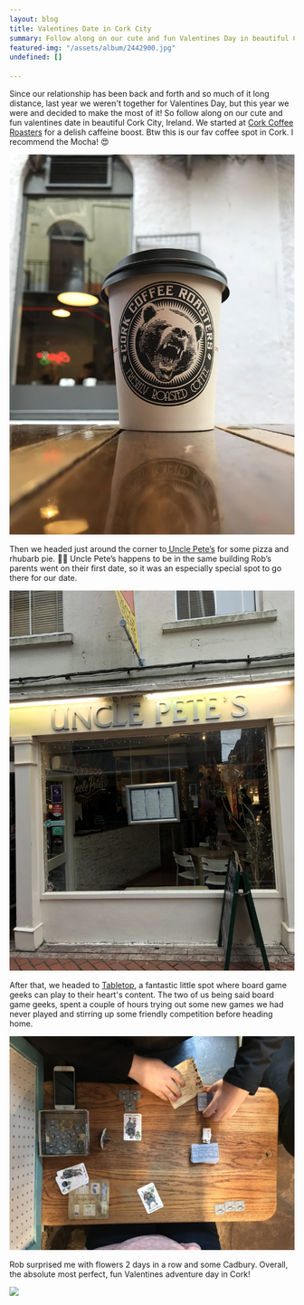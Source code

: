 ```yaml
---
layout: blog
title: Valentines Date in Cork City
summary: Follow along on our cute and fun Valentines Day in beautiful Cork City, Ireland.
featured-img: "/assets/album/2442900.jpg"
undefined: []

---
```

Since our relationship has been back and forth and so much of it long distance, last year we weren't together for Valentines Day, but this year we were and decided to make the most of it! So follow along on our cute and fun valentines date in beautiful Cork City, Ireland. We started at [Cork Coffee Roasters](https://corkcoffeeroasters.ie/) for a delish caffeine boost. Btw this is our fav coffee spot in Cork. I recommend the Mocha! 😍

![](/assets/album/IMG_5506.jpg)

Then we headed just around the corner to[ Uncle Pete’s](https://www.unclepetes.ie/) for some pizza and rhubarb pie. 🍕🥧 Uncle Pete’s happens to be in the same building Rob’s parents went on their first date, so it was an especially special spot to go there for our date.

![](/assets/album/IMG_5516.jpg)

After that, we headed to [Tabletop](), a fantastic little spot where board game geeks can play to their heart's content. The two of us being said board game geeks, spent a couple of hours trying out some new games we had never played and stirring up some friendly competition before heading home.

![](/assets/album/IMG_5535.jpg)

Rob surprised me with flowers 2 days in a row and some Cadbury. Overall, the absolute most perfect, fun Valentines adventure day in Cork!

![](/assets/album/vday2019b.jpg)